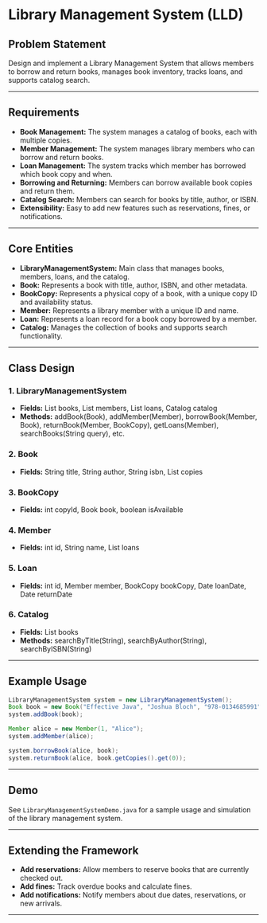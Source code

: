 # Library Management System (LLD)

## Problem Statement

Design and implement a Library Management System that allows members to borrow and return books, manages book inventory, tracks loans, and supports catalog search.

---

## Requirements

- **Book Management:** The system manages a catalog of books, each with multiple copies.
- **Member Management:** The system manages library members who can borrow and return books.
- **Loan Management:** The system tracks which member has borrowed which book copy and when.
- **Borrowing and Returning:** Members can borrow available book copies and return them.
- **Catalog Search:** Members can search for books by title, author, or ISBN.
- **Extensibility:** Easy to add new features such as reservations, fines, or notifications.

---

## Core Entities

- **LibraryManagementSystem:** Main class that manages books, members, loans, and the catalog.
- **Book:** Represents a book with title, author, ISBN, and other metadata.
- **BookCopy:** Represents a physical copy of a book, with a unique copy ID and availability status.
- **Member:** Represents a library member with a unique ID and name.
- **Loan:** Represents a loan record for a book copy borrowed by a member.
- **Catalog:** Manages the collection of books and supports search functionality.

---

## Class Design

### 1. LibraryManagementSystem
- **Fields:** List<Book> books, List<Member> members, List<Loan> loans, Catalog catalog
- **Methods:** addBook(Book), addMember(Member), borrowBook(Member, Book), returnBook(Member, BookCopy), getLoans(Member), searchBooks(String query), etc.

### 2. Book
- **Fields:** String title, String author, String isbn, List<BookCopy> copies

### 3. BookCopy
- **Fields:** int copyId, Book book, boolean isAvailable

### 4. Member
- **Fields:** int id, String name, List<Loan> loans

### 5. Loan
- **Fields:** int id, Member member, BookCopy bookCopy, Date loanDate, Date returnDate

### 6. Catalog
- **Fields:** List<Book> books
- **Methods:** searchByTitle(String), searchByAuthor(String), searchByISBN(String)

---

## Example Usage

```java
LibraryManagementSystem system = new LibraryManagementSystem();
Book book = new Book("Effective Java", "Joshua Bloch", "978-0134685991");
system.addBook(book);

Member alice = new Member(1, "Alice");
system.addMember(alice);

system.borrowBook(alice, book);
system.returnBook(alice, book.getCopies().get(0));
```

---

## Demo

See `LibraryManagementSystemDemo.java` for a sample usage and simulation of the library management system.

---

## Extending the Framework

- **Add reservations:** Allow members to reserve books that are currently checked out.
- **Add fines:** Track overdue books and calculate fines.
- **Add notifications:** Notify members about due dates, reservations, or new arrivals.

---